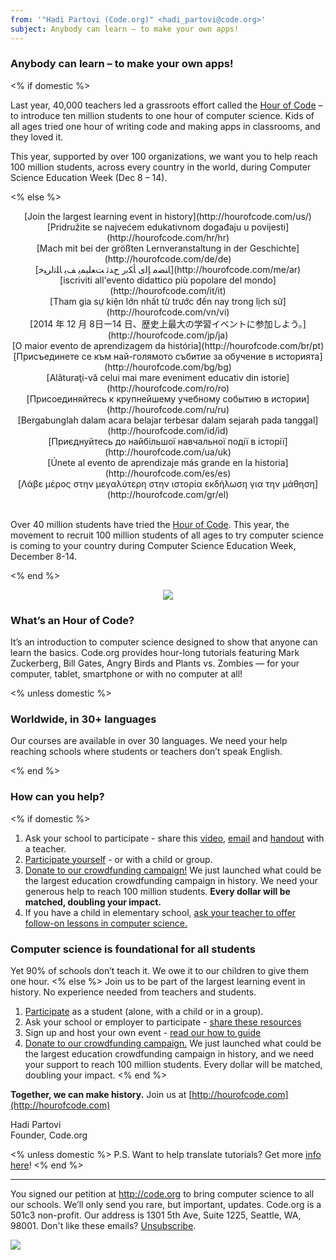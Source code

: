 ```yaml
---
from: '"Hadi Partovi (Code.org)" <hadi_partovi@code.org>'
subject: Anybody can learn – to make your own apps!
---
```


### Anybody can learn – to make your own apps!

<% if domestic %>

Last year, 40,000 teachers led a grassroots effort called the [Hour of Code](http://hourofcode.com) – to introduce ten million students to one hour of computer science. Kids of all ages tried one hour of writing code and making apps in classrooms, and they loved it.

This year, supported by over 100 organizations, we want you to help reach 100 million students, across every country in the world, during Computer Science Education Week (Dec 8 – 14).

<% else %>

<center>
[Join the largest learning event in history](http://hourofcode.com/us/)
<br/>[Pridružite se najvećem edukativnom događaju u povijesti](http://hourofcode.com/hr/hr)
<br/>[Mach mit bei der größten Lernveranstaltung in der Geschichte](http://hourofcode.com/de/de)
<br/>[ﺎﻨﻀﻣ ﺈﻟﻯ ﺄﻜﺑﺭ ﺡﺪﺛ ﺖﻌﻠﻴﻤﻳ ﻒﻳ ﺎﻠﺗﺍﺮﻴﺧ](http://hourofcode.com/me/ar)
<br/>[iscriviti all'evento didattico più popolare del mondo](http://hourofcode.com/it/it)
<br/>[Tham gia sự kiện lớn nhất từ trước đến nay trong lịch sử](http://hourofcode.com/vn/vi)
<br/>[2014 年 12 月 8日ー14 日、歴史上最大の学習イベントに参加しよう。](http://hourofcode.com/jp/ja)
<br/>[O maior evento de aprendizagem da história](http://hourofcode.com/br/pt)
<br/>[Присъединете се към най-голямото събитие за обучение в историята](http://hourofcode.com/bg/bg)
<br/>[Alăturaţi-vă celui mai mare eveniment educativ din istorie](http://hourofcode.com/ro/ro)
<br/>[Присоединяйтесь к крупнейшему учебному событию в истории](http://hourofcode.com/ru/ru)
<br/>[Bergabunglah dalam acara belajar terbesar dalam sejarah pada tanggal](http://hourofcode.com/id/id)
<br/>[Приєднуйтесь до найбільшої навчальної події в історії](http://hourofcode.com/ua/uk)
<br/>[Únete al evento de aprendizaje más grande en la historia](http://hourofcode.com/es/es)
<br/>[Λάβε μέρος στην μεγαλύτερη  στην ιστορία εκδήλωση για την μάθηση](http://hourofcode.com/gr/el)
</center>
<br/>

Over 40 million students have tried the [Hour of Code](http://hourofcode.com). This year, the movement to recruit 100 million students of all ages to try computer science is coming to your country during Computer Science Education Week, December 8-14.

<% end %>

<center><a href="http://hourofcode.com/"><img src="http://code.org/images/fit-250/calling-teachers.png"/></a></center>

### What’s an Hour of Code?
It’s an introduction to computer science designed to show that anyone can learn the basics. Code.org provides hour-long tutorials featuring Mark Zuckerberg, Bill Gates, Angry Birds and Plants vs. Zombies — for your computer, tablet, smartphone or with no computer at all!

<% unless domestic %>

### Worldwide, in 30+ languages
Our courses are available in over 30 languages. We need your help reaching schools where students or teachers don’t speak English.

<% end %>

### How can you help?
<% if domestic %>
1. Ask your school to participate - share this [video](http://hourofcode.com), [email](http://hourofcode.com/resources#sample-emails) and [handout](http://hourofcode.com/us/resources#handouts) with a teacher. 
2. [Participate yourself](http://code.org/learn) - or with a child or group.
3. [Donate to our crowdfunding campaign!](http://code.org/donate) We just launched what could be the largest education crowdfunding campaign in history. We need your generous help to reach 100 million students. **Every dollar will be matched, doubling your impact.**
4. If you have a child in elementary school, [ask your teacher to offer follow-on lessons in computer science.](http://code.org/k5)

### Computer science is foundational for all students
Yet 90% of schools don’t teach it. We owe it to our children to give them one hour.
<% else %>
Join us to be part of the largest learning event in history. No experience needed from teachers and students.

1. [Participate](http://code.org/learn) as a student (alone, with a child or in a group).
2. Ask your school or employer to participate - [share these resources](http://hourofcode.com/resources)
3. Sign up and host your own event - [read our how to guide](http://hourofcode.com/resources/how-to)
4. [Donate to our crowdfunding campaign.](https://www.indiegogo.com/projects/an-hour-of-code-for-every-student/) We just launched what could be the largest education crowdfunding campaign in history, and we need your support to reach 100 million students. Every dollar will be matched, doubling your impact.
<% end %>

**Together, we can make history.** Join us at [http://hourofcode.com](http://hourofcode.com)

Hadi Partovi<br/>
Founder, Code.org

<% unless domestic %>
P.S. Want to help translate tutorials? Get more [info here](http://code.org/translate)!
<% end %>

<hr>

You signed our petition at http://code.org to bring computer science to all our schools. We’ll only send you rare, but important, updates. Code.org is a 501c3 non-profit. Our address is 1301 5th Ave, Suite 1225, Seattle, WA, 98001. Don't like these emails? [Unsubscribe](<%= unsubscribe_link %>).

![](<%= tracking_pixel %>)

